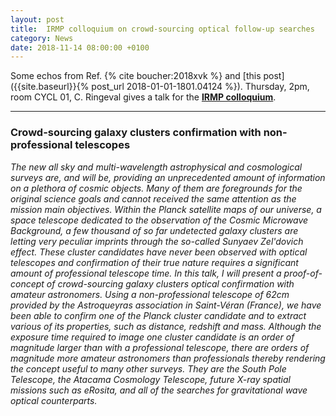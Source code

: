```yaml
---
layout: post
title:  IRMP colloquium on crowd-sourcing optical follow-up searches
category: News
date: 2018-11-14 08:00:00 +0100
---
```


Some echos from Ref. {% cite boucher:2018xvk %} and [this
post]({{site.baseurl}}{% post_url 2018-01-01-1801.04124 %}). Thursday,
2pm, room CYCL 01, C. Ringeval gives a talk for the [**IRMP
colloquium**](https://agenda.irmp.ucl.ac.be/event/3162/).

---

### Crowd-sourcing galaxy clusters confirmation with non-professional telescopes

*The new all sky and multi-wavelength astrophysical and cosmological
 surveys are, and will be, providing an unprecedented amount of
 information on a plethora of cosmic objects. Many of them are
 foregrounds for the original science goals and cannot received the
 same attention as the mission main objectives. Within the Planck
 satellite maps of our universe, a space telescope dedicated to the
 observation of the Cosmic Microwave Background, a few thousand of so
 far undetected galaxy clusters are letting very peculiar imprints
 through the so-called Sunyaev Zel'dovich effect. These cluster
 candidates have never been observed with optical telescopes and
 confirmation of their true nature requires a significant amount of
 professional telescope time.  In this talk, I will present a
 proof-of-concept of crowd-sourcing galaxy clusters optical
 confirmation with amateur astronomers. Using a non-professional
 telescope of 62cm provided by the Astroqueyras association in
 Saint-Véran (France), we have been able to confirm one of the Planck
 cluster candidate and to extract various of its properties, such as
 distance, redshift and mass. Although the exposure time required to
 image one cluster candidate is an order of magnitude larger than with
 a professional telescope, there are orders of magnitude more amateur
 astronomers than professionals thereby rendering the concept useful
 to many other surveys. They are the South Pole Telescope, the Atacama
 Cosmology Telescope, future X-ray spatial missions such as eRosita,
 and all of the searches for gravitational wave optical counterparts.*

